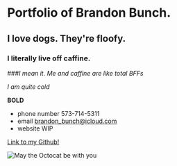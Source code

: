 # Portfolio of Brandon Bunch. 

## I love dogs. They're floofy.

### I literally live off caffine.
###_I mean it. Me and caffine are like total BFFs_

_I am quite cold_

**BOLD**

- phone number 573-714-5311
- email brandon_bunch@icloud.com
- website WIP

[Link to my Github!](https://github.com/BunchDevelopment)

![May the Octocat be with you](https://i.pinimg.com/236x/dc/ef/3a/dcef3abedf0e0761203aaeb85886a6f3--jedi-knight-open-source.jpg)